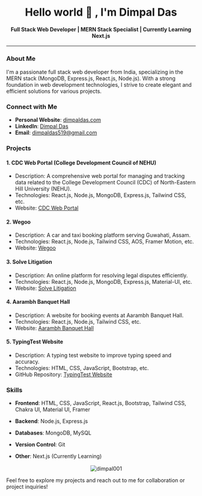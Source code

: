 <div align="center">
  
# Hello world 👋 , I'm Dimpal Das
#### Full Stack Web Developer | MERN Stack Specialist | Currently Learning Next.js

</div>

---

### About Me

I'm a passionate full stack web developer from India, specializing in the MERN stack (MongoDB, Express.js, React.js, Node.js). With a strong foundation in web development technologies, I strive to create elegant and efficient solutions for various projects.

### Connect with Me

- **Personal Website**: [dimpaldas.com](https://dimpaldas.com)
- **LinkedIn**: [Dimpal Das](https://linkedin.com/in/dimpal-das-0a098a165)
- **Email**: dimpaldas519@gmail.com

### Projects

#### 1. CDC Web Portal (College Development Council of NEHU)
- Description: A comprehensive web portal for managing and tracking data related to the College Development Council (CDC) of North-Eastern Hill University (NEHU).
- Technologies: React.js, Node.js, MongoDB, Express.js, Tailwind CSS, etc.
- Website: [CDC Web Portal](http://cdc.nehu.ac.in)

#### 2. Wegoo
- Description: A car and taxi booking platform serving Guwahati, Assam.
- Technologies: React.js, Node.js, Tailwind CSS, AOS, Framer Motion, etc.
- Website: [Wegoo](https://wegoo.in)

#### 3. Solve Litigation
- Description: An online platform for resolving legal disputes efficiently.
- Technologies: React.js, Node.js, MongoDB, Express.js, Material-UI, etc.
- Website: [Solve Litigation](https://solvelitigation.com)

#### 4. Aarambh Banquet Hall
- Description: A website for booking events at Aarambh Banquet Hall.
- Technologies: React.js, Node.js, Tailwind CSS, etc.
- Website: [Aarambh Banquet Hall](https://aarambhhotelandbanquet.com)

#### 5. TypingTest Website
- Description: A typing test website to improve typing speed and accuracy.
- Technologies: HTML, CSS, JavaScript, Bootstrap, etc.
- GitHub Repository: [TypingTest Website](https://www.typingtest.tech/)

### Skills

- **Frontend**: HTML, CSS, JavaScript, React.js, Bootstrap, Tailwind CSS, Chakra UI, Material UI, Framer
- **Backend**: Node.js, Express.js
- **Databases**: MongoDB, MySQL
- **Version Control**: Git
- **Other**: Next.js (Currently Learning)

  <div align="center">
    <p>&nbsp;<img align="center" src="https://github-readme-stats.vercel.app/api?username=dimpal001&show_icons=true&locale=en" alt="dimpal001" /></p>
  </div>

Feel free to explore my projects and reach out to me for collaboration or project inquiries!
